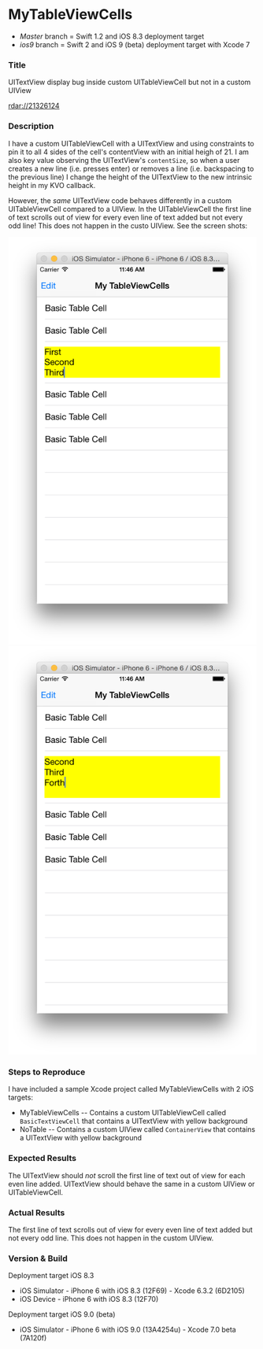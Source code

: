 # MyTableViewCells

* *Master* branch = Swift 1.2 and iOS 8.3 deployment target
* *ios9* branch = Swift 2 and iOS 9 (beta) deployment target with Xcode 7

### Title

UITextView display bug inside custom UITableViewCell but not in a custom UIView

[rdar://21326124](http://openradar.appspot.com/21326124)

### Description

I have a custom UITableViewCell with a UITextView and using constraints to pin it to all 4 sides of the cell's contentView with an initial heigh of 21.  I am also key value observing the UITextView's `contentSize`, so when a user creates a new line (i.e. presses enter) or removes a line (i.e. backspacing to the previous line) I change the height of the UITextView to the new intrinsic height in my KVO callback.

However, the *same* UITextView code behaves differently in a custom UITableViewCell compared to a UIView.  In the UITableViewCell the first line of text scrolls out of view for every even line of text added but not every odd line!  This does not happen in the custo UIView.  See the screen shots:

![Odd Line - Good](https://github.com/king7532/MyTableViewCells/blob/master/OddLine-Good.png)
![Even Line - Bad](https://github.com/king7532/MyTableViewCells/blob/master/EvenLine-Bad.png)

### Steps to Reproduce

I have included a sample Xcode project called MyTableViewCells with 2 iOS targets:
* MyTableViewCells -- Contains a custom UITableViewCell called `BasicTextViewCell` that contains a UITextView with yellow background
* NoTable -- Contains a custom UIView called `ContainerView` that contains a UITextView with yellow background

### Expected Results

The UITextView should *not* scroll the first line of text out of view for each even line added.  UITextView should behave the same in a custom UIView or UITableViewCell.

### Actual Results

The first line of text scrolls out of view for every even line of text added but not every odd line.  This does not happen in the custom UIView.

### Version & Build

Deployment target iOS 8.3
* iOS Simulator - iPhone 6 with iOS 8.3 (12F69) - Xcode 6.3.2 (6D2105)
* iOS Device - iPhone 6 with iOS 8.3 (12F70)

Deployment target iOS 9.0 (beta) 
* iOS Simulator - iPhone 6 with iOS 9.0 (13A4254u) - Xcode 7.0 beta (7A120f)
